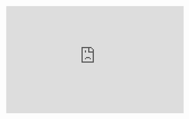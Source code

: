 <iframe src="https://olddominion-my.sharepoint.com/personal/grami002_odu_edu/_layouts/15/Doc.aspx?sourcedoc={4c4c1c48-4f41-48b9-aeb8-53faf0be2e4d}&amp;action=embedview" width="476px" height="288px" frameborder="0">This is an embedded <a target="_blank" href="https://office.com">Microsoft Office</a> document, powered by <a target="_blank" href="https://office.com/webapps">Office</a>.</iframe>
